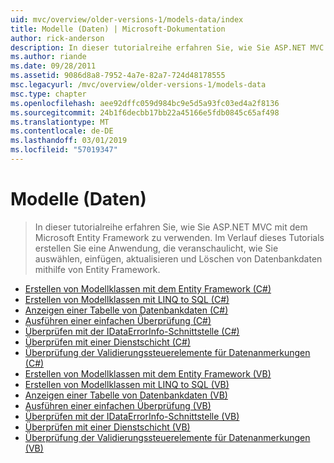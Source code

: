 ```yaml
---
uid: mvc/overview/older-versions-1/models-data/index
title: Modelle (Daten) | Microsoft-Dokumentation
author: rick-anderson
description: In dieser tutorialreihe erfahren Sie, wie Sie ASP.NET MVC mit dem Microsoft Entity Framework zu verwenden. Im Verlauf dieses Tutorials erstellen Sie eine Webanwendung...
ms.author: riande
ms.date: 09/28/2011
ms.assetid: 9086d8a8-7952-4a7e-82a7-724d48178555
msc.legacyurl: /mvc/overview/older-versions-1/models-data
msc.type: chapter
ms.openlocfilehash: aee92dffc059d984bc9e5d5a93fc03ed4a2f8136
ms.sourcegitcommit: 24b1f6decbb17bb22a45166e5fdb0845c65af498
ms.translationtype: MT
ms.contentlocale: de-DE
ms.lasthandoff: 03/01/2019
ms.locfileid: "57019347"
---
```

<a name="models-data"></a>Modelle (Daten)
====================
> In dieser tutorialreihe erfahren Sie, wie Sie ASP.NET MVC mit dem Microsoft Entity Framework zu verwenden. Im Verlauf dieses Tutorials erstellen Sie eine Anwendung, die veranschaulicht, wie Sie auswählen, einfügen, aktualisieren und Löschen von Datenbankdaten mithilfe von Entity Framework.


- [Erstellen von Modellklassen mit dem Entity Framework (C#)](creating-model-classes-with-the-entity-framework-cs.md)
- [Erstellen von Modellklassen mit LINQ to SQL (C#)](creating-model-classes-with-linq-to-sql-cs.md)
- [Anzeigen einer Tabelle von Datenbankdaten (C#)](displaying-a-table-of-database-data-cs.md)
- [Ausführen einer einfachen Überprüfung (C#)](performing-simple-validation-cs.md)
- [Überprüfen mit der IDataErrorInfo-Schnittstelle (C#)](validating-with-the-idataerrorinfo-interface-cs.md)
- [Überprüfen mit einer Dienstschicht (C#)](validating-with-a-service-layer-cs.md)
- [Überprüfung der Validierungssteuerelemente für Datenanmerkungen (C#)](validation-with-the-data-annotation-validators-cs.md)
- [Erstellen von Modellklassen mit dem Entity Framework (VB)](creating-model-classes-with-the-entity-framework-vb.md)
- [Erstellen von Modellklassen mit LINQ to SQL (VB)](creating-model-classes-with-linq-to-sql-vb.md)
- [Anzeigen einer Tabelle von Datenbankdaten (VB)](displaying-a-table-of-database-data-vb.md)
- [Ausführen einer einfachen Überprüfung (VB)](performing-simple-validation-vb.md)
- [Überprüfen mit der IDataErrorInfo-Schnittstelle (VB)](validating-with-the-idataerrorinfo-interface-vb.md)
- [Überprüfen mit einer Dienstschicht (VB)](validating-with-a-service-layer-vb.md)
- [Überprüfung der Validierungssteuerelemente für Datenanmerkungen (VB)](validation-with-the-data-annotation-validators-vb.md)
